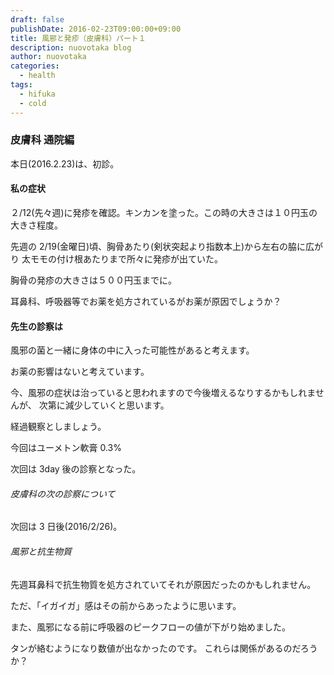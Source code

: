 ```yaml
---
draft: false
publishDate: 2016-02-23T09:00:00+09:00
title: 風邪と発疹（皮膚科）パート１
description: nuovotaka blog
author: nuovotaka
categories:
  - health
tags:
  - hifuka
  - cold
---
```


### 皮膚科 通院編

本日(2016.2.23)は、初診。

#### 私の症状

２/12(先々週)に発疹を確認。キンカンを塗った。この時の大きさは１０円玉の大きさ程度。

先週の 2/19(金曜日)頃、胸骨あたり(剣状突起より指数本上)から左右の脇に広がり
太モモの付け根あたりまで所々に発疹が出ていた。

胸骨の発疹の大きさは５００円玉までに。

耳鼻科、呼吸器等でお薬を処方されているがお薬が原因でしょうか？

#### 先生の診察は

風邪の菌と一緒に身体の中に入った可能性があると考えます。

お薬の影響はないと考えています。

今、風邪の症状は治っていると思われますので今後増えるなりするかもしれませんが、
次第に減少していくと思います。

経過観察としましょう。

今回はユーメトン軟膏 0.3%

次回は 3day 後の診察となった。

###### 皮膚科の次の診察について

次回は 3 日後(2016/2/26)。

###### 風邪と抗生物質

先週耳鼻科で抗生物質を処方されていてそれが原因だったのかもしれません。

ただ、「イガイガ」感はその前からあったように思います。

また、風邪になる前に呼吸器のピークフローの値が下がり始めました。

タンが絡むようになり数値が出なかったのです。
これらは関係があるのだろうか？
